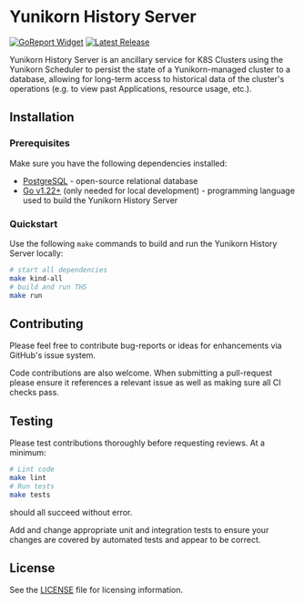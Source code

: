 # Yunikorn History Server
[![GoReport Widget]][GoReport Status]
[![Latest Release](https://img.shields.io/github/v/release/G-Research/yunikorn-history-server?include_prereleases)](https://github.com/armadaproject/armada-operator/releases/latest)

[GoReport Widget]: https://goreportcard.com/badge/github.com/G-Research/yunikorn-history-server
[GoReport Status]: https://goreportcard.com/report/github.com/G-Research/yunikorn-history-server

Yunikorn History Server is an ancillary service for K8S Clusters using the Yunikorn Scheduler to
persist the state of a Yunikorn-managed cluster to a database, allowing for long-term
access to historical data of the cluster's operations (e.g. to view past Applications,
resource usage, etc.).

## Installation

### Prerequisites

Make sure you have the following dependencies installed:
* [PostgreSQL](https://www.postgresql.org/download/) - open-source relational database
* [Go v1.22+](https://golang.org/doc/install) (only needed for local development) - programming language used to build the Yunikorn History Server

### Quickstart

Use the following `make` commands to build and run the Yunikorn History Server locally:
```bash
# start all dependencies
make kind-all
# build and run THS
make run
```

## Contributing

Please feel free to contribute bug-reports or ideas for enhancements via
GitHub's issue system.

Code contributions are also welcome. When submitting a pull-request please
ensure it references a relevant issue as well as making sure all CI checks
pass.

## Testing

Please test contributions thoroughly before requesting reviews. At a minimum:
```bash
# Lint code
make lint
# Run tests
make tests
```
should all succeed without error.

Add and change appropriate unit and integration tests to ensure your changes
are covered by automated tests and appear to be correct.

## License

See the [LICENSE](LICENSE) file for licensing information.
